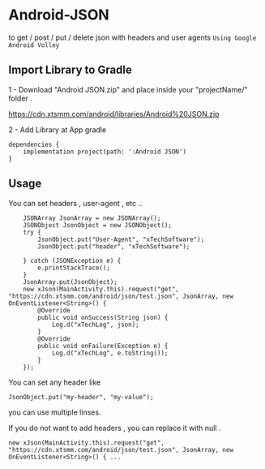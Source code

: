 # Android-JSON
to get / post / put / delete json with headers and user agents
``` Using Google Android Volley ```


## Import Library to Gradle

1 - Download "Android JSON.zip" and place inside your "projectName/" folder .

https://cdn.xtsmm.com/android/libraries/Android%20JSON.zip


2 - Add Library at App gradle

```
dependencies {
    implementation project(path: ':Android JSON')
}
```

## Usage
You can set headers , user-agent , etc ..
```
    JSONArray JsonArray = new JSONArray();
    JSONObject JsonObject = new JSONObject();
    try {
        JsonObject.put("User-Agent", "xTechSoftware");
        JsonObject.put("header", "xTechSoftware");

    } catch (JSONException e) {
        e.printStackTrace();
    }
    JsonArray.put(JsonObject);
    new xJson(MainActivity.this).request("get", "https://cdn.xtsmm.com/android/json/test.json", JsonArray, new OnEventListener<String>() {
        @Override
        public void onSuccess(String json) {
            Log.d("xTechLog", json);
        }
        @Override
        public void onFailure(Exception e) {
            Log.d("xTechLog", e.toString());
        }
    });
```

You can set any header like 
 
``` JsonObject.put("my-header", "my-value"); ```

you can use multiple linses.

If you do not want to add headers , you can replace it with null .

``` new xJson(MainActivity.this).request("get", "https://cdn.xtsmm.com/android/json/test.json", JsonArray, new OnEventListener<String>() { ... ```
